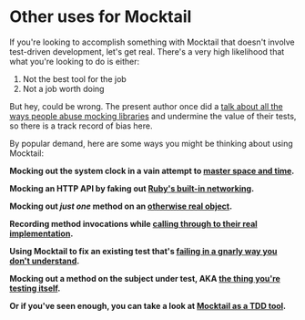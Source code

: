 # Other uses for Mocktail

If you're looking to accomplish something with Mocktail that doesn't involve
test-driven development, let's get real. There's a very high likelihood that
what you're looking to do is either:

1. Not the best tool for the job
2. Not a job worth doing

But hey, could be wrong. The present author once did a [talk about all the ways
people abuse mocking
libraries](https://blog.testdouble.com/talks/2018-03-06-please-dont-mock-me/)
and undermine the value of their tests, so there is a track record of bias here.

By popular demand, here are some ways you might be thinking about using
Mocktail:

**Mocking out the system clock in a vain attempt to [master space and time](faq/mocking_time.md).**

**Mocking an HTTP API by faking out [Ruby's built-in networking](faq/mocking_http.md).**

**Mocking out _just one_ method on an [otherwise real object](faq/partial_mocks.md).**

**Recording method invocations while [calling through to their real implementation](faq/verifying_real_interactions.md).**

**Using Mocktail to fix an existing test that's [failing in a gnarly way you don't understand](faq/existing_tests.md).**

**Mocking out a method on the subject under test, AKA [the thing you're testing itself](faq/mocking_the_subject.md).**

**Or if you've seen enough, you can take a look at [Mocktail as a TDD tool](../tdd.md).**
